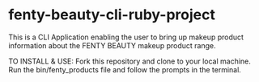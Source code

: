 # fenty-beauty-cli-ruby-project

This is a CLI Application enabling the user to bring up makeup product information about the FENTY BEAUTY makeup product range.

TO INSTALL & USE:
Fork this repository and clone to your local machine.
Run the bin/fenty_products file and follow the prompts in the terminal.
